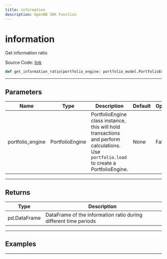 ```yaml
---
title: information
description: OpenBB SDK Function
---
```


# information

Get information ratio

Source Code: [link](https://github.com/OpenBB-finance/OpenBBTerminal/tree/main/openbb_terminal/portfolio/portfolio_model.py#L1271)

```python
def get_information_ratio(portfolio_engine: portfolio_model.PortfolioEngine) -> None
```
---

## Parameters

| Name | Type | Description | Default | Optional |
| ---- | ---- | ----------- | ------- | -------- |
| portfolio_engine | PortfolioEngine | PortfolioEngine class instance, this will hold transactions and perform calculations.<br/>Use `portfolio.load` to create a PortfolioEngine. | None | False |

---

## Returns

| Type | Description |
| ---- | ----------- |
| pd.DataFrame | DataFrame of the information ratio during different time periods |

---

## Examples

---

